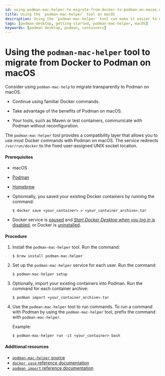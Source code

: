 ```yaml
---
id: using-podman-mac-helper-to-migrate-from-docker-to-podman-on-macos.md
title: Using the `podman-mac-helper` tool on macOS
description: Using the `podman-mac-helper` tool can make it easier to migrate from Docker to Podman on macOS, as it allows you to continue using familiar Docker commands while taking advantage of the benefits of Podman.
tags: [podman-desktop, getting-started, podman-mac-helper, macOS]
keywords: [podman desktop, podman, containers]
---
```


# Using the `podman-mac-helper` tool to migrate from Docker to Podman on macOS

Consider using `podman-mac-help` to migrate transparently to Podman on macOS.

* Continue using familiar Docker commands.
* Take advantage of the benefits of Podman on macOS.

* Your tools, such as Maven or test containers, communicate with Podman without reconfiguration.

The `podman-mac-helper` tool provides a compatibility layer that allows you to use most Docker commands with Podman on macOS.
The service redirects `/var/run/docker` to the fixed user-assigned UNIX socket location.

#### Prerequisites

* macOS
* [Podman](../Installation/macos-install)
* [Homebrew](https://brew.sh/)
* Optionnally, you saved your existing Docker containers by running the command:

    ```
    $ docker save <your_container> > <your_container_archive>.tar
    ```

* Docker service is [paused](https://docs.docker.com/desktop/use-desktop/pause/) and [*Start Docker Desktop when you log in* is disabled](https://docs.docker.com/desktop/settings/mac/), or Docker is [uninstalled](https://docs.docker.com/desktop/uninstall/).

#### Procedure

1. Install the `podman-mac-helper` tool.
   Run the command:

    ```
    $ brew install podman-mac-helper
    ```

2. Set up the `podman-mac-helper` service for each user.
   Run the command:

    ```
    $ podman-mac-helper setup
    ```

3. Optionally, import your existing containers into Podman.
   Run the command for each container archive:

     ```
     $ podman import <your_container_archive>.tar
     ```

4. Use the `podman-mac-helper` tool to run commands.
   To run a command with Podman by using the `podman-mac-helper` tool, prefix the command with `podman-mac-helper`.

   Example:

    ```
    $ podman-mac-helper run -it <your_container> bash
    ```

#### Additional resources

* [`podman-mac-helper` source](https://github.com/containers/podman/tree/main/cmd/podman-mac-helper)
* [`docker save` reference documentation](https://docs.docker.com/engine/reference/commandline/save/)
* [`podman import` reference documentation](https://docs.podman.io/en/latest/markdown/podman-import.1.html)

